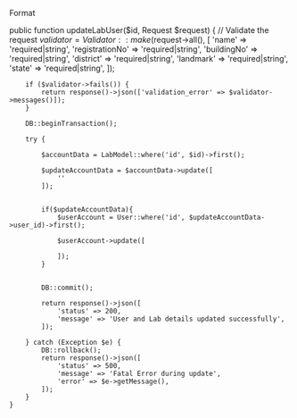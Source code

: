 


Format 


  public function updateLabUser($id, Request $request) {
        // Validate the request
        $validator = Validator::make($request->all(), [
            'name' => 'required|string',
            'registrationNo' => 'required|string',
            'buildingNo' => 'required|string',
            'district' => 'required|string',
            'landmark' => 'required|string',
            'state' => 'required|string',
        ]);
    
        if ($validator->fails()) {
            return response()->json(['validation_error' => $validator->messages()]);
        }
    
        DB::beginTransaction();
    
        try {

            $accountData = LabModel::where('id', $id)->first();

            $updateAccountData = $accountData->update([
                ''
            ]);


            if($updateAccountData){
                $userAccount = User::where('id', $updateAccountData->user_id)->first();

                $userAccount->update([

                ]);
            }
            
            
            DB::commit();
    
            return response()->json([
                'status' => 200,
                'message' => 'User and Lab details updated successfully',
            ]);
    
        } catch (Exception $e) {
            DB::rollback();
            return response()->json([
                'status' => 500,
                'message' => 'Fatal Error during update',
                'error' => $e->getMessage(),
            ]);
        }
    }